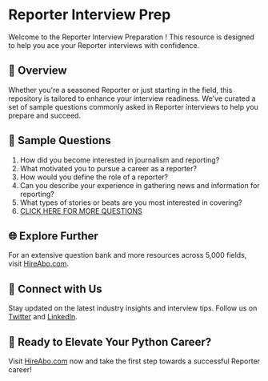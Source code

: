 # Reporter Interview Prep

Welcome to the Reporter Interview Preparation ! This resource is designed to help you ace your Reporter interviews with confidence.

## 🚀 Overview

Whether you're a seasoned Reporter or just starting in the field, this repository is tailored to enhance your interview readiness. We've curated a set of sample questions commonly asked in Reporter interviews to help you prepare and succeed.

## 📝 Sample Questions

1. How did you become interested in journalism and reporting?
2. What motivated you to pursue a career as a reporter?
3. How would you define the role of a reporter?
4. Can you describe your experience in gathering news and information for reporting?
5. What types of stories or beats are you most interested in covering?
6. [CLICK HERE FOR MORE QUESTIONS](https://hireabo.com/job/8_0_0/Reporter)

## 🌐 Explore Further

For an extensive question bank and more resources across 5,000 fields, visit [HireAbo.com](https://www.hireabo.com).

## 📱 Connect with Us

Stay updated on the latest industry insights and interview tips. Follow us on [Twitter](https://twitter.com/hireabo) and [LinkedIn](https://www.linkedin.com/in/hire-abo-3609972a8/).

## 🚀 Ready to Elevate Your Python Career?

Visit [HireAbo.com](https://www.hireabo.com) now and take the first step towards a successful Reporter career!